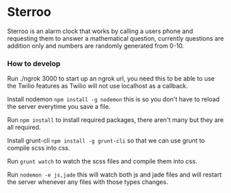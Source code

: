 # Sterroo

Sterroo is an alarm clock that works by calling a users phone and requesting them to answer a mathematical question, currently questions are addition only and numbers are randomly generated from 0-10.

### How to develop

Run ./ngrok 3000 to start up an ngrok url, you need this to be able to use the Twilio features as Twilio will not use localhost as a callback.

Install nodemon `npm install -g nodemon` this is so you don't have to reload the server everytime you save a file.

Run `npm install` to install required packages, there aren't many but they are all required.

Install grunt-cli `npm install -g grunt-cli` so that we can use grunt to compile scss into css.

Run `grunt watch` to watch the scss files and compile them into css.

Run `nodemon -e js,jade` this will watch both js and jade files and will restart the server whenever any files with those types changes.